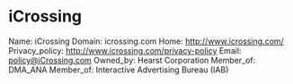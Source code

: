 
# iCrossing

Name: iCrossing
Domain: icrossing.com
Home: http://www.icrossing.com/
Privacy_policy: http://www.icrossing.com/privacy-policy
Email: policy@iCrossing.com
Owned_by: Hearst Corporation
Member_of: DMA_ANA
Member_of: Interactive Advertising Bureau (IAB)
